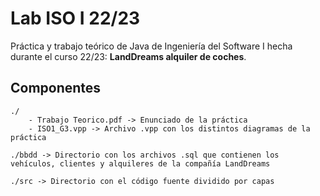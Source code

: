 # Lab ISO I 22/23
Práctica y trabajo teórico de Java de Ingeniería del Software I hecha durante el curso 22/23: **LandDreams alquiler de coches**.

Componentes
-----------
    ./ 
        - Trabajo Teorico.pdf -> Enunciado de la práctica
        - ISO1_G3.vpp -> Archivo .vpp con los distintos diagramas de la práctica

    ./bbdd -> Directorio con los archivos .sql que contienen los vehículos, clientes y alquileres de la compañía LandDreams
        
    ./src -> Directorio con el código fuente dividido por capas